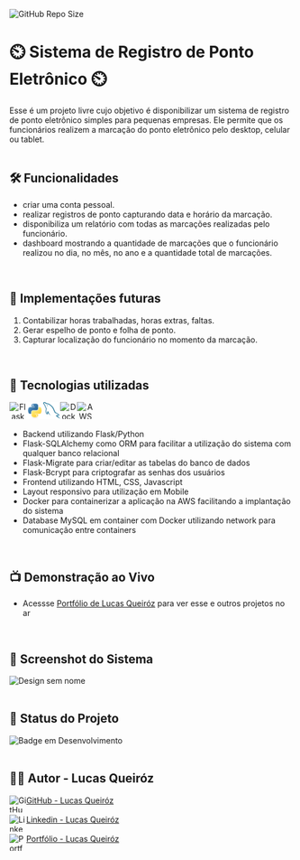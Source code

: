![GitHub Repo Size](https://img.shields.io/github/repo-size/lucas-qz/SistemaPonto)

# ⏲️ Sistema de Registro de Ponto Eletrônico ⏲️
Esse é um projeto livre cujo objetivo é disponibilizar um sistema de registro de ponto eletrônico simples para pequenas empresas.
Ele permite que os funcionários realizem a marcação do ponto eletrônico pelo desktop, celular ou tablet.
<br/><br/>

## 🛠️ Funcionalidades
- criar uma conta pessoal.
- realizar registros de ponto capturando data e horário da marcação.
- disponibiliza um relatório com todas as marcações realizadas pelo funcionário.
- dashboard mostrando a quantidade de marcações que o funcionário realizou no dia, no mês, no ano e a quantidade total de marcações.
<br/>

## 🔮 Implementações futuras
1. Contabilizar horas trabalhadas, horas extras, faltas.
2. Gerar espelho de ponto e folha de ponto.
3. Capturar localização do funcionário no momento da marcação.
<br/>

## 📡 Tecnologias utilizadas 
<div align="center"> 
<img align="left" alt="Flask" height="30" width="30" src="https://cdn.buttercms.com/w8lc0UqsQCnPG0Ax6aiM">
<img align="left" alt="Python" height="30" width="30" src="https://github.com/devicons/devicon/blob/master/icons/python/python-original.svg">
<img align="left" alt="MySQL" height="30" width="30" src="https://github.com/devicons/devicon/blob/master/icons/mysql/mysql-original.svg">
<img align="left" alt="Docker" height="30" width="30" src="https://static-00.iconduck.com/assets.00/docker-icon-2048x2048-5mc7mvtn.png">    
<img align="left" alt="AWS" height="30" width="30" src="https://saidvandeklundert.net/img/aws_logo.png">    
</div>
<br/><br/>

- Backend utilizando Flask/Python
- Flask-SQLAlchemy como ORM para facilitar a utilização do sistema com qualquer banco relacional
- Flask-Migrate para criar/editar as tabelas do banco de dados
- Flask-Bcrypt para criptografar as senhas dos usuários
- Frontend utilizando HTML, CSS, Javascript
- Layout responsivo para utilização em Mobile
- Docker para containerizar a aplicação na AWS facilitando a implantação do sistema
- Database MySQL em container com Docker utilizando network para comunicação entre containers
<br/>

## 📺 Demonstração ao Vivo
- Acessse [Portfólio de Lucas Queiróz](http://lucasqz.com.br) para ver esse e outros projetos no ar
<br/>

## 📸 Screenshot do Sistema
![Design sem nome](https://github.com/user-attachments/assets/0152020c-95b7-4aab-a9af-f49d0d5ae64a)
<br/><br/>

## 🔎 Status do Projeto
![Badge em Desenvolvimento](https://img.shields.io/badge/Status-Em%20Desenvolvimento-green)
<br/><br/>

## 👨🏼 Autor - Lucas Queiróz
<div align="left"> 
<a  href="https://github.com/lucas-qz" target="_blank"><img align="left" alt="GitHub" height="30" width="30" src="https://img.icons8.com/m_sharp/200/FFFFFF/github.png"> GitHub - Lucas Queiróz </a><br/><br/>
<a  href="https://www.linkedin.com/in/lucas-qz/" target="_blank"><img align="left" alt="Linkedin" height="30" width="30" src="https://upload.wikimedia.org/wikipedia/commons/c/ca/LinkedIn_logo_initials.png"> Linkedin - Lucas Queiróz </a><br/><br/>
<a  href="http://lucasqz.com.br" target="_blank"><img align="left" alt="Portfólio" height="30" width="30" src="https://cdn-icons-png.flaticon.com/512/5602/5602732.png"> Portfólio - Lucas Queiróz </a><br/><br/>
</div>
<br/><br/>
